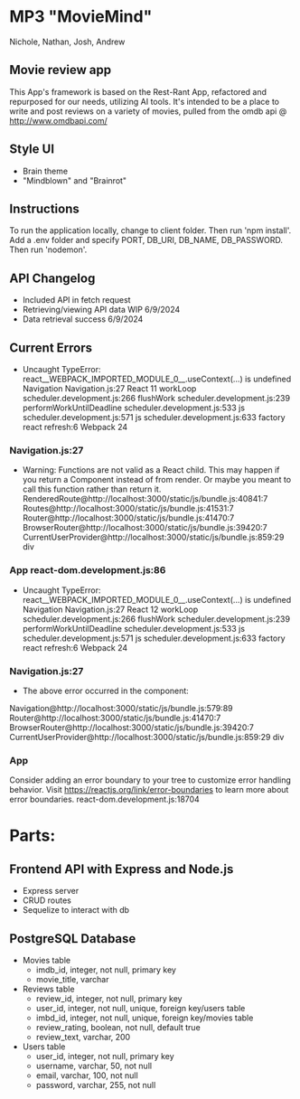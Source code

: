 # MP3 "MovieMind"
Nichole, Nathan, Josh, Andrew


## Movie review app
This App's framework is based on the Rest-Rant App, refactored and repurposed for our needs, utilizing AI tools. It's intended to be a place to write and post reviews on a variety of movies, pulled from the omdb api @ http://www.omdbapi.com/


## Style UI
 - Brain theme
 - "Mindblown" and "Brainrot"


## Instructions
To run the application locally, change to client folder. Then run 'npm install'. Add a .env folder and specify PORT, DB_URI, DB_NAME, DB_PASSWORD. Then run 'nodemon'.


## API Changelog
 - Included API in fetch request
 - Retrieving/viewing API data WIP 6/9/2024
 - Data retrieval success 6/9/2024


## Current Errors
 - Uncaught TypeError: react__WEBPACK_IMPORTED_MODULE_0__.useContext(...) is undefined
    Navigation Navigation.js:27
    React 11
    workLoop scheduler.development.js:266
    flushWork scheduler.development.js:239
    performWorkUntilDeadline scheduler.development.js:533
    js scheduler.development.js:571
    js scheduler.development.js:633
    factory react refresh:6
    Webpack 24
### Navigation.js:27

 - Warning: Functions are not valid as a React child. This may happen if you return a Component instead of <Component /> from render. Or maybe you meant to call this function rather than return it.
RenderedRoute@http://localhost:3000/static/js/bundle.js:40841:7
Routes@http://localhost:3000/static/js/bundle.js:41531:7
Router@http://localhost:3000/static/js/bundle.js:41470:7
BrowserRouter@http://localhost:3000/static/js/bundle.js:39420:7
CurrentUserProvider@http://localhost:3000/static/js/bundle.js:859:29
div
### App react-dom.development.js:86

 - Uncaught TypeError: react__WEBPACK_IMPORTED_MODULE_0__.useContext(...) is undefined
    Navigation Navigation.js:27
    React 12
    workLoop scheduler.development.js:266
    flushWork scheduler.development.js:239
    performWorkUntilDeadline scheduler.development.js:533
    js scheduler.development.js:571
    js scheduler.development.js:633
    factory react refresh:6
    Webpack 24
### Navigation.js:27

 - The above error occurred in the <Navigation> component:

Navigation@http://localhost:3000/static/js/bundle.js:579:89
Router@http://localhost:3000/static/js/bundle.js:41470:7
BrowserRouter@http://localhost:3000/static/js/bundle.js:39420:7
CurrentUserProvider@http://localhost:3000/static/js/bundle.js:859:29
div
### App

Consider adding an error boundary to your tree to customize error handling behavior.
Visit https://reactjs.org/link/error-boundaries to learn more about error boundaries. react-dom.development.js:18704


# Parts:


## Frontend API with Express and Node.js
 - Express server
 - CRUD routes
 - Sequelize to interact with db


## PostgreSQL Database
 - Movies table
    - imdb_id, integer, not null, primary key
    - movie_title, varchar
 - Reviews table
    - review_id, integer, not null, primary key
    - user_id, integer, not null, unique, foreign key/users table
    - imbd_id, integer, not null, unique, foreign key/movies table
    - review_rating, boolean, not null, default true
    - review_text, varchar, 200
 - Users table
    - user_id, integer, not null, primary key
    - username, varchar, 50, not null
    - email, varchar, 100, not null
    - password, varchar, 255, not null